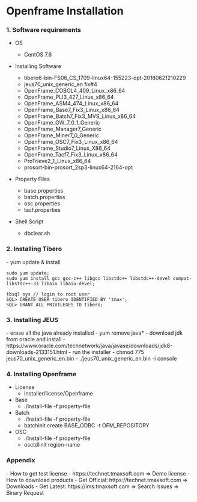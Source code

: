 <h1> Openframe Installation </h1>

<h3> 1. Software requirements </h3>

- OS
    - CentOS 7.6

- Installing Software
    - tibero6-bin-FS06_CS_1709-linux64-155223-opt-20180621210229
    - jeus70_unix_generic_en fix#4        
    - OpenFrame_COBOL4_409_Linux_x86_64
    - OpenFrame_PLI3_427_Linux_x86_64
    - OpenFrame_ASM4_474_Linux_x86_64
    - OpenFrame_Base7_Fix3_Linux_x86_64
    - OpenFrame_Batch7_Fix3_MVS_Linux_x86_64
    - OpenFrame_GW_7_0_1_Generic
    - OpenFrame_Manager7_Generic
    - OpenFrame_Miner7_0_Generic
    - OpenFrame_OSC7_Fix3_Linux_x86_64
    - OpenFrame_Studio7_Linux_X86_64
    - OpenFrame_Tacf7_Fix3_Linux_x86_64
    - ProTrieve2_1_Linux_x86_64
    - prosort-bin-prosort_2sp3-linux64-2164-opt

- Property Files
    - base.properties
    - batch.properties
    - osc.properties
    - tacf.properties

- Shell Script
    - dbclear.sh

<h3> 2. Installing Tibero </h3>
- yum update & install

```
sudo yum update;
sudo yum install gcc gcc-c++ libgcc libstdc++ libstdc++-devel compat-libstdc++-33 libaio libaio-devel;
```

```
tbsql sys // login to root user
SQL> CREATE USER tibero IDENTIFIED BY 'tmax';
SQL> GRANT ALL PRIVILEGES TO tibero;
```

<h3> 3. Installing JEUS </h3>
- erase all the java already installed
    - yum remove java*
- download jdk from oracle and install 
    - https://www.oracle.com/technetwork/java/javase/downloads/jdk8-downloads-2133151.html
- run the installer
    - chmod 775 jeus70_unix_generic_en.bin
    - ./jeus70_unix_generic_en.bin -i console

<h3> 4. Installing Openframe </h3>

- License
    - Installer/license/Openframe
- Base
    - ./install-file -f property-file
- Batch
    - ./install-file -f property-file
    - batchinit create BASE_ODBC -t OFM_REPOSITORY
- OSC
    - ./install-file -f property-file
    - osctdlinit region-name

<h3> Appendix </h3>
- How to get test license
    - https://technet.tmaxsoft.com => Demo license
- How to download products
    - Get Official: https://technet.tmaxsoft.com => Downloads
    - Get Latest: https://ims.tmaxsoft.com => Search Issues => Binary Request
